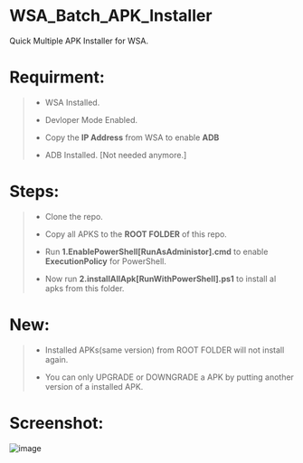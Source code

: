 # WSA_Batch_APK_Installer
Quick Multiple APK Installer for WSA.

# Requirment:
> * WSA Installed.
> 
> * Devloper Mode Enabled.
> 
> * Copy the **IP Address** from WSA to enable **ADB**
> 
> * ADB Installed. [Not needed anymore.]

# Steps:

> * Clone the repo.
> 
> * Copy all APKS to the **ROOT FOLDER** of this repo. 
> 
> * Run **1.EnablePowerShell[RunAsAdministor].cmd** to enable **ExecutionPolicy** for PowerShell. 
> 
> * Now run **2.installAllApk[RunWithPowerShell].ps1** to install al apks from this folder.

# New:

> * Installed APKs(same version) from ROOT FOLDER will not install again.
> 
> * You can only UPGRADE or DOWNGRADE a APK by putting another version of a installed APK.

# Screenshot:

![image](https://user-images.githubusercontent.com/48239104/139120038-7f50f24c-eb18-48e7-880a-312e86ee7276.png)
